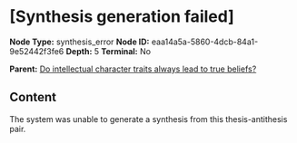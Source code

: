 # [Synthesis generation failed]

**Node Type:** synthesis_error
**Node ID:** eaa14a5a-5860-4dcb-84a1-9e52442f3fe6
**Depth:** 5
**Terminal:** No

**Parent:** [Do intellectual character traits always lead to true beliefs?](do-intellectual-character-traits-always-lead-to-true-beliefs-antithesis-7cef356f-a41c-4355-ae49-3aacc1906826.md)

## Content

The system was unable to generate a synthesis from this thesis-antithesis pair.
